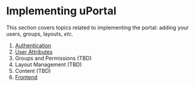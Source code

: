 # Implementing uPortal

This section covers topics related to implementing the portal:  adding your
users, groups, layouts, *etc.*

1. [Authentication](authentication/README.md)
2. [User Attributes](user-attributes/README.md)
3. Groups and Permissions (TBD)
4. Layout Management (TBD)
5. Content (TBD)
6. [Frontend](frontend/README.md)

